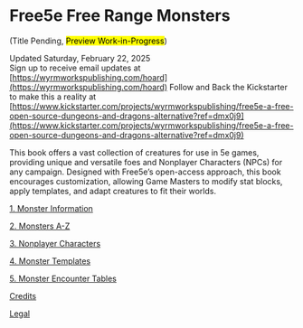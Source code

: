 # Free5e Free Range Monsters

(Title Pending, <mark>Preview Work-in-Progress</mark>)

Updated Saturday, February 22, 2025  \
Sign up to receive email updates at [https://wyrmworkspublishing.com/hoard](https://wyrmworkspublishing.com/hoard)
Follow and Back the Kickstarter to make this a reality at [https://www.kickstarter.com/projects/wyrmworkspublishing/free5e-a-free-open-source-dungeons-and-dragons-alternative?ref=dmx0j9](https://www.kickstarter.com/projects/wyrmworkspublishing/free5e-a-free-open-source-dungeons-and-dragons-alternative?ref=dmx0j9)

This book offers a vast collection of creatures for use in 5e games, providing unique and versatile foes and Nonplayer Characters (NPCs) for any campaign.
Designed with Free5e’s open-access approach, this book encourages customization, allowing Game Masters to modify stat blocks, apply templates, and adapt creatures to fit their worlds.

[1. Monster Information](./01_Monster_Information/Monster_Information.md)

[2. Monsters A-Z](./02_Monsters_A-Z/Monsters_A-Z.md)

[3. Nonplayer Characters](./03_Nonplayer_Characters/Nonplayer_Characters.md)

[4. Monster Templates](./04_Monster_Templates/Monster_Templates.md)

[5. Monster Encounter Tables](./05_Monster_Encounter_Tables/Monster_Encounter_Tables.md)

[Credits](./Credits/Credits.md)

[Legal](./Legal.md)
